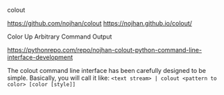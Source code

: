 colout

https://github.com/nojhan/colout
https://nojhan.github.io/colout/

Color Up Arbitrary Command Output

https://pythonrepo.com/repo/nojhan-colout-python-command-line-interface-development

The colout command line interface has been carefully designed to be simple.
Basically, you will call it like: 
`<text stream> | colout <pattern to color> [color [style]]`

